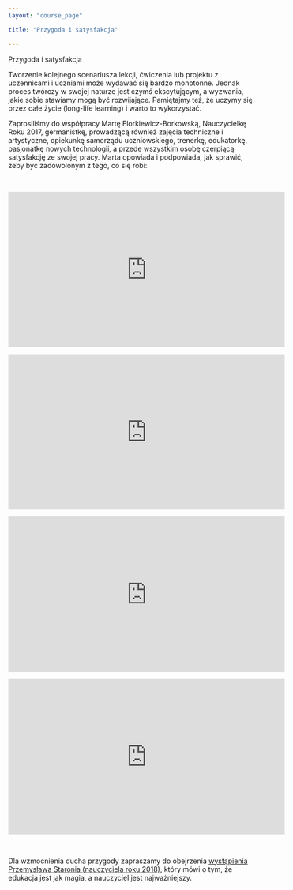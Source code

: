 ```yaml
---
layout: "course_page"

title: "Przygoda i satysfakcja"

---
```


<div class="text-center screen-title">
Przygoda i satysfakcja
</div>

<div class="screen-content">
  <p>Tworzenie kolejnego scenariusza lekcji, ćwiczenia lub projektu z uczennicami i uczniami może wydawać się bardzo monotonne. Jednak proces twórczy w swojej naturze jest czymś ekscytującym, a wyzwania, jakie sobie stawiamy mogą być rozwijające. Pamiętajmy też, że uczymy się przez całe życie (long-life learning) i warto to wykorzystać.</p>
  
  <p>Zaprosiliśmy do współpracy Martę Florkiewicz-Borkowską, Nauczycielkę Roku 2017, germanistkę, prowadzącą również zajęcia techniczne i artystyczne, opiekunkę samorządu uczniowskiego, trenerkę, edukatorkę, pasjonatkę nowych technologii, a przede wszystkim osobę czerpiącą satysfakcję ze swojej pracy. Marta opowiada i podpowiada, jak sprawić, żeby być zadowolonym z tego, co się robi:</p>
  
 &nbsp;
 
 <div class="row">
  <div class="col-md-6 col-xs-12">
  <p>  <div class="embed-responsive embed-responsive-16by9"> 
   <iframe width="560" height="315" src="https://www.youtube.com/embed/8BgbeRz1S1E" frameborder="0" allow="autoplay; encrypted-media" allowfullscreen></iframe></div></p>
  </div>
 
  <div class="col-md-6 col-xs-12">
   <p> <div class="embed-responsive embed-responsive-16by9"> 
   <iframe width="560" height="315" src="https://www.youtube.com/embed/beWJ_aR4Sy4" frameborder="0" allow="autoplay; encrypted-media" allowfullscreen></iframe></div></p>
  </div>
  
  </div>
 
  <div class="row">
  <div class="col-md-6 col-xs-12">
    <p><div class="embed-responsive embed-responsive-16by9"> 
   <iframe width="560" height="315" src="https://www.youtube.com/embed/V26j5GTiOMk" frameborder="0" allow="autoplay; encrypted-media" allowfullscreen></iframe></div></p>
  </div>
 
  <div class="col-md-6 col-xs-12">
    <p><div class="embed-responsive embed-responsive-16by9"> 
   <iframe width="560" height="315" src="https://www.youtube.com/embed/iVM5tLWwWzc" frameborder="0" allow="autoplay; encrypted-media" allowfullscreen></iframe></div></p>
  </div>
  
  </div>
 
 &nbsp;
  
  <p>Dla wzmocnienia ducha przygody zapraszamy do obejrzenia <a class="content-link" target="_blank" href="https://www.youtube.com/embed/KJYmuYQkt7c">wystąpienia Przemysława Staronia (nauczyciela roku 2018)</a>, który mówi o tym, że edukacja jest jak magia, a nauczyciel jest najważniejszy.</p>
  
</div> 
